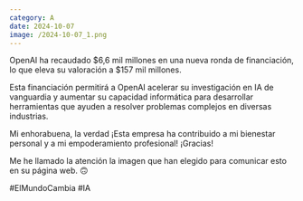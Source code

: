 ```yaml
--- 
category: A 
date: 2024-10-07 
image: /2024-10-07_1.png 
--- 
```


OpenAI ha recaudado $6,6 mil millones en una nueva ronda de financiación, lo que eleva su valoración a $157 mil millones. 

Esta financiación permitirá a OpenAI acelerar su investigación en IA de vanguardia y aumentar su capacidad informática para desarrollar herramientas que ayuden a resolver problemas complejos en diversas industrias.

Mi enhorabuena, la verdad ¡Esta empresa ha contribuido a mi bienestar personal y a mi empoderamiento profesional! ¡Gracias!

Me he llamado la atención la imagen que han elegido para comunicar esto en su página web. 🙃

#ElMundoCambia #IA